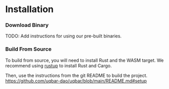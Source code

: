 # Installation

### Download Binary

TODO: Add instructions for using our pre-built binaries.

### Build From Source

To build from source, you will need to install Rust and the WASM target. We recommend using [rustup](https://rustup.rs/) to install Rust and Cargo.

Then, use the instructions from the git README to build the project.
https://github.com/uqbar-dao/uqbar/blob/main/README.md#setup

